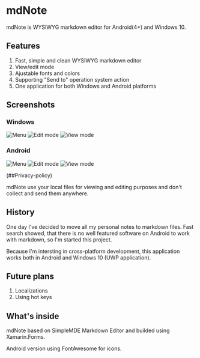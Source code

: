 # mdNote

mdNote is WYSIWYG markdown editor for Android(4+) and Windows 10. 

## Features

1. Fast, simple and clean WYSIWYG markdown editor
2. View/edit mode
3. Ajustable fonts and colors
4. Supporting "Send to" operation system action
5. One application for both Windows and Android platforms

## Screenshots

### Windows

![Menu](uwp/menu.png)
![Edit mode](uwp/editmode.png)
![View mode](uwp/viewmode.png)

### Android

![Menu](android/menu.png)
![Edit mode](android/editmode.png)
![View mode](android/viewmode.png)

(##Privacy-policy)

mdNote use your local files for viewing and editing purposes and don't collect and send them anywhere.

## History

One day I've decided to move all my personal notes to markdown files. Fast search showed, that there is no well featured software on Android to work with markdown, so I'm started this project.

Because I'm intersting in cross-platform development, this application works both in Android and Windows 10 (UWP application).

## Future plans

1. Localizations
2. Using hot keys

## What's inside

mdNote based on SimpleMDE Markdown Editor and builded using Xamarin.Forms.

Android version using FontAwesome for icons.
